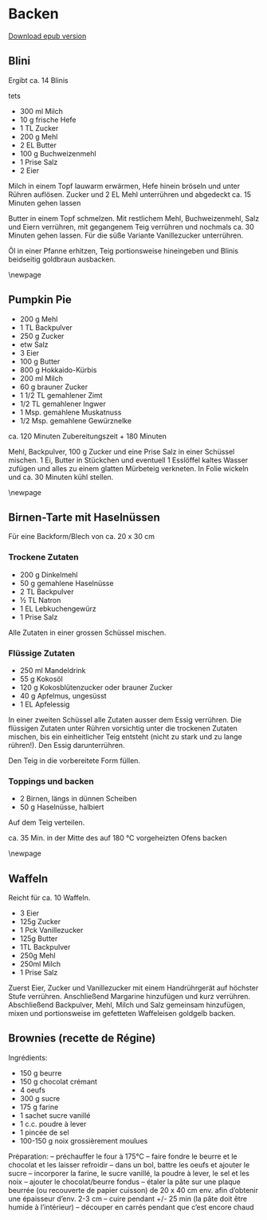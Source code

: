 # Backen #

[Download epub version](kochbuch.epub)

## Blini ##
Ergibt ca. 14 Blinis

tets

* 300 ml Milch
* 10 g frische Hefe
* 1 TL Zucker
* 200 g Mehl
* 2 EL Butter
* 100 g Buchweizenmehl
* 1 Prise Salz
* 2 Eier

Milch in einem Topf lauwarm erwärmen, Hefe hinein bröseln und unter Rühren auflösen.
Zucker und 2 EL Mehl unterrühren und abgedeckt ca. 15 Minuten gehen lassen


Butter in einem Topf schmelzen. Mit restlichem Mehl, Buchweizenmehl, Salz und Eiern verrühren, mit gegangenem Teig verrühren und nochmals ca. 30 Minuten gehen lassen. Für die süße Variante Vanillezucker unterrühren.

Öl in einer Pfanne erhitzen, Teig portionsweise hineingeben und Blinis beidseitig goldbraun ausbacken.

\newpage

## Pumpkin Pie ##

* 200 g  Mehl
* 1 TL  Backpulver
* 250 g  Zucker
* etw   Salz
* 3 Eier
* 100 g  Butter
* 800 g  Hokkaido-Kürbis
* 200 ml  Milch
* 60 g  brauner Zucker
* 1 1/2 TL  gemahlener Zimt
* 1/2 TL  gemahlener Ingwer
* 1 Msp.  gemahlene Muskatnuss
* 1/2 Msp.  gemahlene Gewürznelke  

ca. 120 Minuten Zubereitungszeit + 180 Minuten

Mehl, Backpulver, 100 g Zucker und eine Prise Salz in einer Schüssel mischen. 1 Ei, Butter in Stückchen und eventuell 1 Esslöffel kaltes Wasser zufügen und alles zu einem glatten Mürbeteig verkneten. In Folie wickeln und ca. 30 Minuten kühl stellen.

\newpage

## Birnen-Tarte mit Haselnüssen ##

Für eine Backform/Blech von ca. 20 x 30 cm

### Trockene Zutaten ###

* 200 g Dinkelmehl
* 50 g gemahlene Haselnüsse
* 2 TL Backpulver
* ½ TL Natron
* 1 EL Lebkuchengewürz
* 1 Prise Salz

Alle Zutaten in einer grossen Schüssel mischen.

### Flüssige Zutaten ###

* 250 ml Mandeldrink
* 55 g Kokosöl
* 120 g Kokosblütenzucker oder brauner Zucker
* 40 g Apfelmus, ungesüsst
* 1 EL Apfelessig

In einer zweiten Schüssel alle Zutaten ausser dem Essig verrühren. Die flüssigen Zutaten unter Rühren vorsichtig unter die trockenen Zutaten mischen, bis ein einheitlicher Teig entsteht (nicht zu stark und zu lange rühren!). Den Essig darunterrühren.

Den Teig in die vorbereitete Form füllen.

### Toppings und backen ###

* 2 Birnen, längs in dünnen Scheiben
* 50 g Haselnüsse, halbiert

Auf dem Teig verteilen.

ca. 35 Min. in der Mitte des auf 180 °C vorgeheizten Ofens backen

\newpage

## Waffeln ##

Reicht für ca. 10 Waffeln.

* 3 Eier
* 125g Zucker
* 1 Pck Vanillezucker
* 125g Butter
* 1TL Backpulver
* 250g Mehl
* 250ml Milch
* 1 Prise Salz

Zuerst Eier, Zucker und Vanillezucker mit einem Handrührgerät auf höchster Stufe verrühren. Anschließend Margarine hinzufügen und kurz verrühren. Abschließend Backpulver, Mehl, Milch und Salz gemeinsam hinzufügen, mixen und portionsweise im gefetteten Waffeleisen goldgelb backen.

## Brownies (recette de Régine) ##

Ingrédients:
* 150 g beurre
* 150 g chocolat crémant
* 4 oeufs
* 300 g sucre
* 175 g farine
* 1 sachet sucre vanillé
* 1 c.c. poudre à lever
* 1 pincée de sel
* 100-150 g noix grossièrement moulues

Préparation:
– préchauffer le four à 175°C
– faire fondre le beurre et le chocolat et les laisser refroidir
– dans un bol, battre les oeufs et ajouter le sucre
– incorporer la farine, le sucre vanillé, la poudre à lever, le sel et les noix
– ajouter le chocolat/beurre fondus
– étaler la pâte sur une plaque beurrée (ou recouverte de papier cuisson) de 20 x 40 cm env. afin d’obtenir une épaisseur d’env. 2-3 cm
– cuire pendant +/- 25 min (la pâte doit être humide à l’intérieur)
– découper en carrés pendant que c’est encore chaud
